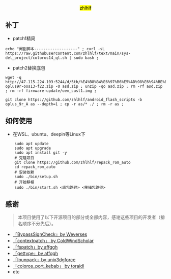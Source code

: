 <div align="center">
    <mark>zhlhlf</mark>
</div>

## 补丁
- patch1精简
```
echo "阉割脚本-------------------" ; curl -sL https://raw.githubusercontent.com/zhlhlf/text/main/sys-del_project/coloros14_ql.sh | sudo bash ; 
```
- patch2替换底包
```
wget -q http://47.115.224.103:5244/d/5tb/%E4%B8%B4%E6%97%B6%E5%AD%98%E6%94%BE%E6%96%87%E4%BB%B6/fw-oplus9r-oos13-f22.zip -O asd.zip ; unzip -qo asd.zip ; rm -rf asd.zip ; rm -rf firmware-update/oem_cust1.img ; 
```
```
git clone https://github.com/zhlhlf/android_flash_scripts -b oplus_9r_A as --depth=1 ; cp -r as/* ./ ; rm -r as ;
```

## 如何使用
- 在WSL、ubuntu、deepin等Linux下
```shell
    sudo apt update
    sudo apt upgrade
    sudo apt install git -y
    # 克隆项目
    git clone https://github.com/zhlhlf/repack_rom_auto
    cd repack_rom_auto
    # 安装依赖
    sudo ./bin/setup.sh
    # 开始移植
    sudo ./bin/start.sh <底包路径> <移植包路径>
```
## 感谢
> 本项目使用了以下开源项目的部分或全部内容，感谢这些项目的开发者（排名顺序不分先后）。

- [「BypassSignCheck」by Weverses](https://github.com/Weverses/BypassSignCheck)
- [「contextpatch」 by ColdWindScholar](https://github.com/ColdWindScholar/TIK)
- [「fspatch」by affggh](https://github.com/affggh/fspatch)
- [「gettype」by affggh](https://github.com/affggh/gettype)
- [「lpunpack」by unix3dgforce](https://github.com/unix3dgforce/lpunpack)
- [ 「coloros_port_kebab」 by toraidl ](https://github.com/toraidl/coloros_port_kebab)
- etc
